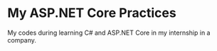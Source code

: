 # My ASP.NET Core Practices
My codes during learning C# and ASP.NET Core in my internship in a company. 
